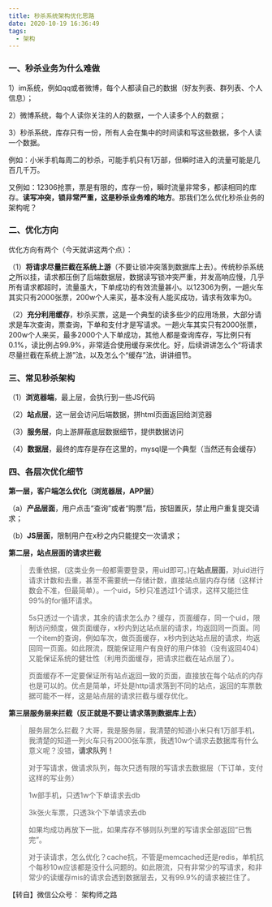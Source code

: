 ```yaml
---
title: 秒杀系统架构优化思路
date: 2020-10-19 16:36:49
tags:
  - 架构
---
```


### 一、秒杀业务为什么难做

1）im系统，例如qq或者微博，每个人都读自己的数据（好友列表、群列表、个人信息）；

2）微博系统，每个人读你关注的人的数据，一个人读多个人的数据；

3）秒杀系统，库存只有一份，所有人会在集中的时间读和写这些数据，多个人读一个数据。

 

例如：小米手机每周二的秒杀，可能手机只有1万部，但瞬时进入的流量可能是几百几千万。

又例如：12306抢票，票是有限的，库存一份，瞬时流量非常多，都读相同的库存。**读写冲突，锁非常严重，这是秒杀业务难的地方**。那我们怎么优化秒杀业务的架构呢？



### 二、优化方向

优化方向有两个（今天就讲这两个点）：

（1）**将请求尽量拦截在系统上游**（不要让锁冲突落到数据库上去）。传统秒杀系统之所以挂，请求都压倒了后端数据层，数据读写锁冲突严重，并发高响应慢，几乎所有请求都超时，流量虽大，下单成功的有效流量甚小。以12306为例，一趟火车其实只有2000张票，200w个人来买，基本没有人能买成功，请求有效率为0。

（2）**充分利用缓存**，秒杀买票，这是一个典型的读多些少的应用场景，大部分请求是车次查询，票查询，下单和支付才是写请求。一趟火车其实只有2000张票，200w个人来买，最多2000个人下单成功，其他人都是查询库存，写比例只有0.1%，读比例占99.9%，非常适合使用缓存来优化。好，后续讲讲怎么个“将请求尽量拦截在系统上游”法，以及怎么个“缓存”法，讲讲细节。



### 三、**常见秒杀架构**

（1）**浏览器端**，最上层，会执行到一些JS代码

（2）**站点层**，这一层会访问后端数据，拼html页面返回给浏览器

（3）**服务层**，向上游屏蔽底层数据细节，提供数据访问

（4）**数据层**，最终的库存是存在这里的，mysql是一个典型（当然还有会缓存）



### 四、各层次优化细节

**第一层，客户端怎么优化（浏览器层，APP层）**

（a）**产品层面**，用户点击“查询”或者“购票”后，按钮置灰，禁止用户重复提交请求；

（b）**JS层面**，限制用户在x秒之内只能提交一次请求；



**第二层，站点层面的请求拦截**

> 去重依据，(这类业务一般都需要登录，用uid即可。)在**站点层面**，对uid进行请求计数和去重，甚至不需要统一存储计数，直接站点层内存存储（这样计数会不准，但最简单）。一个uid，5秒只准透过1个请求，这样又能拦住99%的for循环请求。
>
> 5s只透过一个请求，其余的请求怎么办？缓存，页面缓存，同一个uid，限制访问频度，做页面缓存，x秒内到达站点层的请求，均返回同一页面。同一个item的查询，例如车次，做页面缓存，x秒内到达站点层的请求，均返回同一页面。如此限流，既能保证用户有良好的用户体验（没有返回404）又能保证系统的健壮性（利用页面缓存，把请求拦截在站点层了）。
>
> 页面缓存不一定要保证所有站点返回一致的页面，直接放在每个站点的内存也是可以的。优点是简单，坏处是http请求落到不同的站点，返回的车票数据可能不一样，这是站点层的请求拦截与缓存优化。



**第三层服务层来拦截（反正就是不要让请求落到数据库上去）**

> 服务层怎么拦截？大哥，我是服务层，我清楚的知道小米只有1万部手机，我清楚的知道一列火车只有2000张车票，我透10w个请求去数据库有什么意义呢？没错，**请求队列！**
>
> 对于写请求，做请求队列，每次只透有限的写请求去数据层（下订单，支付这样的写业务）
>
> 1w部手机，只透1w个下单请求去db
>
> 3k张火车票，只透3k个下单请求去db
>
> 如果均成功再放下一批，如果库存不够则队列里的写请求全部返回“已售完”。
>
> 对于读请求，怎么优化？cache抗，不管是memcached还是redis，单机抗个每秒10w应该都是没什么问题的。如此限流，只有非常少的写请求，和非常少的读缓存mis的请求会透到数据层去，又有99.9%的请求被拦住了。



【转自】微信公众号： 架构师之路
